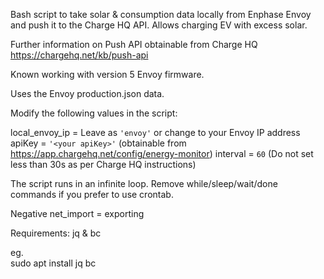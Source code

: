 Bash script to take solar & consumption data locally from Enphase Envoy and push it to the Charge HQ API.
Allows charging EV with excess solar.

Further information on Push API obtainable from Charge HQ https://chargehq.net/kb/push-api 

Known working with version 5 Envoy firmware.  

Uses the Envoy production.json data.

Modify the following values in the script:

local_envoy_ip = Leave as `'envoy'` or change to your Envoy IP address  
apiKey = `'<your apiKey>'` (obtainable from https://app.chargehq.net/config/energy-monitor)
interval = `60` (Do not set less than 30s as per Charge HQ instructions) 

The script runs in an infinite loop. Remove while/sleep/wait/done commands if you prefer to use crontab. 

Negative net_import = exporting  

Requirements: jq & bc

eg.  
sudo apt install jq bc
